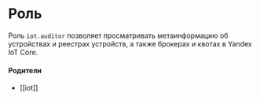 # Роль

Роль `iot.auditor` позволяет просматривать метаинформацию об устройствах и реестрах устройств, а также брокерах и квотах в Yandex IoT Core.


#### Родители

- [[iot]]
